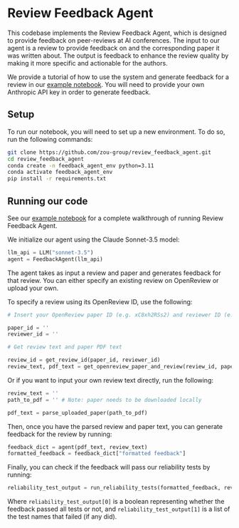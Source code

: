 # Review Feedback Agent

This codebase implements the Review Feedback Agent, which is designed to provide feedback on peer-reviews at AI conferences. The input to our agent is a review to provide feedback on and the corresponding paper it was written about. The output is feedback to enhance the review quality by making it more specific and actionable for the authors.

We provide a tutorial of how to use the system and generate feedback for a review in our [example notebook](https://github.com/zou-group/review_feedback_agent/blob/main/Example.ipynb). You will need to provide your own Anthropic API key in order to generate feedback.

## Setup
To run our notebook, you will need to set up a new environment. To do so, run the following commands:
```bash
git clone https://github.com/zou-group/review_feedback_agent.git
cd review_feedback_agent
conda create -n feedback_agent_env python=3.11
conda activate feedback_agent_env
pip install -r requirements.txt
```

## Running our code
See our [example notebook](https://github.com/zou-group/review_feedback_agent/blob/main/Example.ipynb) for a complete walkthrough of running Review Feedback Agent.

We initialize our agent using the Claude Sonnet-3.5 model:
```python
llm_api = LLM("sonnet-3.5")
agent = FeedbackAgent(llm_api)
```

The agent takes as input a review and paper and generates feedback for that review. You can either specify an existing review on OpenReview or upload your own. 

To specify a review using its OpenReview ID, use the following:
```python
# Insert your OpenReview paper ID (e.g. xC8xh2RSs2) and reviewer ID (e.g. gNxe) here

paper_id = ''
reviewer_id = ''

# Get review text and paper PDF text

review_id = get_review_id(paper_id, reviewer_id)
review_text, pdf_text = get_openreview_paper_and_review(review_id, paper_id)
```

Or if you want to input your own review text directly, run the following:
```python
review_text = ''
path_to_pdf = '' # Note: paper needs to be downloaded locally

pdf_text = parse_uploaded_paper(path_to_pdf)
```
Then, once you have the parsed review and paper text, you can generate feedback for the review by running:

```python
feedback_dict = agent(pdf_text, review_text)
formatted_feedback = feedback_dict["formatted feedback"]
```
Finally, you can check if the feedback will pass our reliability tests by running:

```python
reliability_test_output = run_reliability_tests(formatted_feedback, review_text)
```

Where `reliability_test_output[0]` is a boolean representing whether the feedback passed all tests or not, and `reliability_test_output[1]` is a list of the test names that failed (if any did).

<!-- ## Citation -->